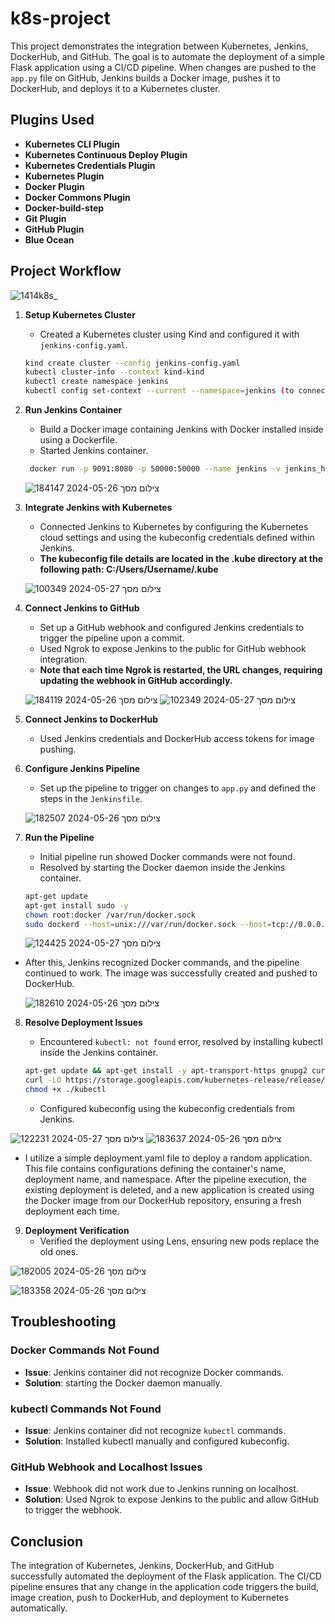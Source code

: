 # k8s-project

This project demonstrates the integration between Kubernetes, Jenkins, DockerHub, and GitHub. The goal is to automate the deployment of a simple Flask application using a CI/CD pipeline. When changes are pushed to the `app.py` file on GitHub, Jenkins builds a Docker image, pushes it to DockerHub, and deploys it to a Kubernetes cluster.

## Plugins Used
- **Kubernetes CLI Plugin**
- **Kubernetes Continuous Deploy Plugin**
- **Kubernetes Credentials Plugin**
- **Kubernetes Plugin**
- **Docker Plugin**
- **Docker Commons Plugin**
- **Docker-build-step**
- **Git Plugin**
- **GitHub Plugin**
- **Blue Ocean**

## Project Workflow

![1414k8s_](https://github.com/yahav123456/k8s_project/assets/166650066/36e23b15-1957-4698-888e-e6a5841e1713)


1. **Setup Kubernetes Cluster**
    - Created a Kubernetes cluster using Kind and configured it with `jenkins-config.yaml`.

    ```sh
    kind create cluster --config jenkins-config.yaml
    kubectl cluster-info --context kind-kind
    kubectl create namespace jenkins
    kubectl config set-context --current --namespace=jenkins (to connect the namespace to the cluster)
    ```

2. **Run Jenkins Container**
    - Build a Docker image containing Jenkins with Docker installed inside using a Dockerfile.
    - Started Jenkins container.

    ```sh
     docker run -p 9091:8080 -p 50000:50000 --name jenkins -v jenkins_home:/var/jenkins_home myappjenkins
    ```

    ![צילום מסך 2024-05-26 184147](https://github.com/yahav123456/k8s_project/assets/166650066/9fef6449-f04d-4aa2-9abe-b3a5e102584b)


4. **Integrate Jenkins with Kubernetes**
    - Connected Jenkins to Kubernetes by configuring the Kubernetes cloud settings and using the kubeconfig credentials defined within Jenkins.
    - **The kubeconfig file details are located in the .kube directory at the following path: C:/Users/Username/.kube**

   ![צילום מסך 2024-05-27 100349](https://github.com/yahav123456/k8s_project/assets/166650066/47aa4b48-3f78-4125-a9e1-e2a9331c9878)


5. **Connect Jenkins to GitHub**
    - Set up a GitHub webhook and configured Jenkins credentials to trigger the pipeline upon a commit.
    - Used Ngrok to expose Jenkins to the public for GitHub webhook integration.
    - **Note that each time Ngrok is restarted, the URL changes, requiring updating the webhook in GitHub accordingly.**


   ![צילום מסך 2024-05-26 184119](https://github.com/yahav123456/k8s_project/assets/166650066/839869af-ca06-41fa-8ad5-4c4bd51abd5b)
  ![צילום מסך 2024-05-27 102349](https://github.com/yahav123456/k8s_project/assets/166650066/027dbddf-224e-4da4-a1a3-31e3575da0ca)


6. **Connect Jenkins to DockerHub**
    - Used Jenkins credentials and DockerHub access tokens for image pushing.
  
    

7. **Configure Jenkins Pipeline**
    - Set up the pipeline to trigger on changes to `app.py` and defined the steps in the `Jenkinsfile`.

   ![צילום מסך 2024-05-26 182507](https://github.com/yahav123456/k8s_project/assets/166650066/26eb8e99-6c8d-4771-ae16-a1dc9f4bb783)

8. **Run the Pipeline**
    - Initial pipeline run showed Docker commands were not found.
    - Resolved by starting the Docker daemon inside the Jenkins container.

    ```sh
    apt-get update
    apt-get install sudo -y
    chown root:docker /var/run/docker.sock
    sudo dockerd --host=unix:///var/run/docker.sock --host=tcp://0.0.0.0:2375 &
    ```

   ![צילום מסך 2024-05-27 124425](https://github.com/yahav123456/k8s_project/assets/166650066/6ed3c963-67b3-4e5b-bd59-9319f7c2177e)

 - After this, Jenkins recognized Docker commands, and the pipeline continued to work. The image was successfully created and pushed to DockerHub.

   ![צילום מסך 2024-05-26 182610](https://github.com/yahav123456/k8s_project/assets/166650066/f445a69e-a41d-4b92-be02-b46ef6d30dc4)
   

8. **Resolve Deployment Issues**
    - Encountered `kubectl: not found` error, resolved by installing kubectl inside the Jenkins container.

    ```sh
    apt-get update && apt-get install -y apt-transport-https gnupg2 curl
    curl -LO https://storage.googleapis.com/kubernetes-release/release/$(curl -s https://storage.googleapis.com/kubernetes-release/release/stable.txt)/bin/linux/amd64/kubectl
    chmod +x ./kubectl
    ```

    - Configured kubeconfig using the kubeconfig credentials from Jenkins.

  ![צילום מסך 2024-05-27 122231](https://github.com/yahav123456/k8s_project/assets/166650066/3d7bb440-f8b3-4b48-92d9-ace136eec102)
   ![צילום מסך 2024-05-26 183637](https://github.com/yahav123456/k8s_project/assets/166650066/59da61ec-b25e-4ae5-9b60-e177c2709ce1)

   - I utilize a simple deployment.yaml file to deploy a random application. This file contains configurations defining the container's name, deployment name, and 
     namespace. After the pipeline execution, the existing deployment is deleted, and a new application is created using the Docker image from our DockerHub repository, 
     ensuring a fresh deployment each time.
     
9. **Deployment Verification**
    - Verified the deployment using Lens, ensuring new pods replace the old ones.

  ![צילום מסך 2024-05-26 182005](https://github.com/yahav123456/k8s_project/assets/166650066/e717f453-40c1-4d61-bb3a-3c8cf794c076)

   ![צילום מסך 2024-05-26 183358](https://github.com/yahav123456/k8s_project/assets/166650066/439dae3c-3d8f-484a-b1be-0890d9f05cc8)


## Troubleshooting

### Docker Commands Not Found
- **Issue**: Jenkins container did not recognize Docker commands.
- **Solution**: starting the Docker daemon manually.

### kubectl Commands Not Found
- **Issue**: Jenkins container did not recognize `kubectl` commands.
- **Solution**: Installed kubectl manually and configured kubeconfig.

### GitHub Webhook and Localhost Issues
- **Issue**: Webhook did not work due to Jenkins running on localhost.
- **Solution**: Used Ngrok to expose Jenkins to the public and allow GitHub to trigger the webhook.

## Conclusion
The integration of Kubernetes, Jenkins, DockerHub, and GitHub successfully automated the deployment of the Flask application. The CI/CD pipeline ensures that any change in the application code triggers the build, image creation, push to DockerHub, and deployment to Kubernetes automatically.
